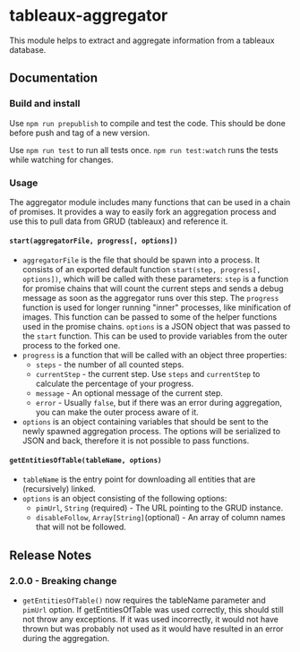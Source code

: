 # tableaux-aggregator

This module helps to extract and aggregate information from a tableaux database.

## Documentation

### Build and install

Use `npm run prepublish` to compile and test the code. This should be done before push and tag of a new version.

Use `npm run test` to run all tests once. `npm run test:watch` runs the tests while watching for changes.

### Usage

The aggregator module includes many functions that can be used in a chain of promises. It provides a way to easily fork
an aggregation process and use this to pull data from GRUD (tableaux) and reference it.

#### `start(aggregatorFile, progress[, options])`

* `aggregatorFile` is the file that should be spawn into a process. It consists of an exported default function 
`start(step, progress[, options])`, which will be called with these parameters: `step` is a function for promise chains
that will count the current steps and sends a debug message as soon as the aggregator runs over this step. The 
`progress` function is used for longer running "inner" processes, like minification of images. This function can be 
passed to some of the helper functions used in the promise chains. `options` is a JSON object that was passed to the 
`start` function. This can be used to provide variables from the outer process to the forked one. 
* `progress` is a function that will be called with an object three properties:
  * `steps` - the number of all counted steps. 
  * `currentStep` - the current step. Use `steps` and `currentStep` to calculate the percentage of your progress.
  * `message` - An optional message of the current step.
  * `error` - Usually `false`, but if there was an error during aggregation, you can make the outer process aware of it.
* `options` is an object containing variables that should be sent to the newly spawned aggregation process. The options 
will be serialized to JSON and back, therefore it is not possible to pass functions.

#### `getEntitiesOfTable(tableName, options)`

* `tableName` is the entry point for downloading all entities that are (recursively) linked.
* `options` is an object consisting of the following options:
  * `pimUrl`, `String` (required) - The URL pointing to the GRUD instance.
  * `disableFollow`, `Array[String]`(optional) - An array of column names that will not be followed.


## Release Notes

### 2.0.0 - Breaking change

* `getEntitiesOfTable()` now requires the tableName parameter and `pimUrl` option. If getEntitiesOfTable was used 
correctly, this should still not throw any exceptions. If it was used incorrectly, it would not have thrown but was 
probably not used as it would have resulted in an error during the aggregation.
